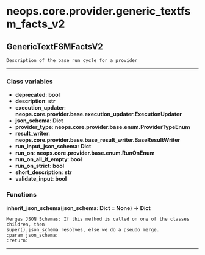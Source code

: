 # neops.core.provider.generic_textfsm_facts_v2
## GenericTextFSMFactsV2
```
Description of the base run cycle for a provider
```
----------
### Class variables
- **deprecated**: __bool__
- **description**: __str__
- **execution_updater**: __neops.core.provider.base.execution_updater.ExecutionUpdater__
- **json_schema**: __Dict__
- **provider_type**: __neops.core.provider.base.enum.ProviderTypeEnum__
- **result_writer**: __neops.core.provider.base.base_result_writer.BaseResultWriter__
- **run_input_json_schema**: __Dict__
- **run_on**: __neops.core.provider.base.enum.RunOnEnum__
- **run_on_all_if_empty**: __bool__
- **run_on_strict**: __bool__
- **short_description**: __str__
- **validate_input**: __bool__
### Functions
**inherit_json_schema**(__json_schema: Dict = None__) -> __Dict__
```
Merges JSON Schemas: If this method is called on one of the classes children, then
super().json_schema resolves, else we do a pseudo merge.
:param json_schema:
:return:
```
----------